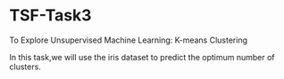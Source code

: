 # TSF-Task3
To Explore Unsupervised Machine Learning: K-means Clustering

In this task,we will use the iris dataset to predict the optimum number of clusters.
